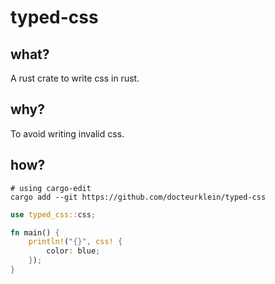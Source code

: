 # typed-css

## what?

A rust crate to write css in rust.

## why?

To avoid writing invalid css.


## how?

    # using cargo-edit
    cargo add --git https://github.com/docteurklein/typed-css


```rust
use typed_css::css;

fn main() {
    println!("{}", css! {
        color: blue;
    });
}
```
